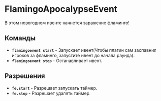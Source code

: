 # FlamingoApocalypseEvent

В этом новогоднем ивенте начнется заражение фламинго!

## **Команды**

- **`flamingoevent start`** - Запускает ивент(Чтобы плагин сам заспавнил игроков за фламинго, запустите ивент до начала раунда).
- **`flamingoevent stop`** - Останавливает ивент.

## **Разрешения**

- **`fe.start`** - Разрешает запускать таймер.
- **`fe.stop`** - Разрешает удалять таймер.
